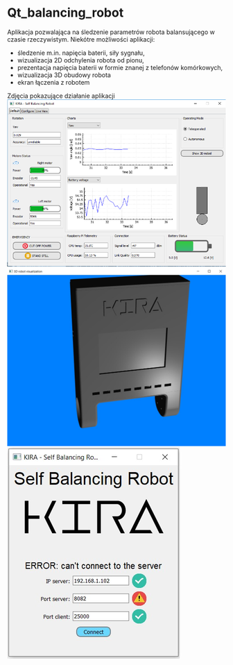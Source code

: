 # Qt_balancing_robot
Aplikacja pozwalająca na śledzenie parametrów robota balansującego w czasie rzeczywistym.
Niekótre możliwości aplikacji:
- śledzenie m.in. napięcia baterii, siły sygnału,
- wizualizacja 2D odchylenia robota od pionu,
- prezentacja napięcia baterii w formie znanej z telefonów komórkowych,   
- wizualizacja 3D obudowy robota  
- ekran łączenia z robotem 
  
Zdjęcia pokazujące działanie aplikacji  
![](images/zdj.png)
![](images/wizualizacja3d.jpg)
![](images/connectwindow_error.jpg)
